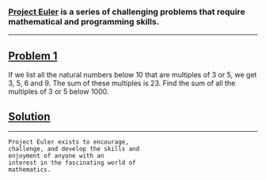 ### [Project Euler](projecteuler.net) is a series of challenging problems that require mathematical and programming skills.

***

## [Problem 1](https://projecteuler.net/problem=1)
If we list all the natural numbers below 10 that are multiples of 3 or 5, we get 3, 5, 6 and 9. The sum of these multiples is 23.
Find the sum of all the multiples of 3 or 5 below 1000.
## [Solution](https://github.com/G1Joshi/Project-Euler/blob/master/Problem%20Set/Multiples%20of%203%20and%205.py)

***

```
Project Euler exists to encourage,
challenge, and develop the skills and
enjoyment of anyone with an
interest in the fascinating world of
mathematics.
```
